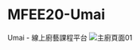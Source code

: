 # MFEE20-Umai
Umai - 線上廚藝課程平台
![主廚頁面01](https://user-images.githubusercontent.com/90586292/146681604-476a0233-22bd-4ceb-9dca-e72fb58bc102.png)
